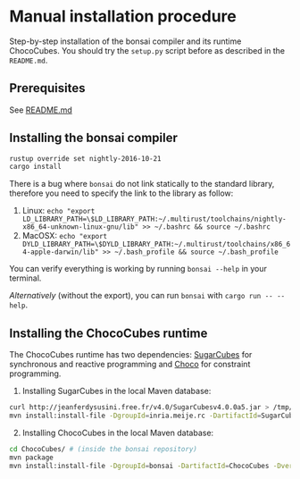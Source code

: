 # Manual installation procedure

Step-by-step installation of the bonsai compiler and its runtime ChocoCubes. You should try the `setup.py` script before as described in the `README.md`.

## Prerequisites

See [README.md](README.md)

## Installing the bonsai compiler

```sh
rustup override set nightly-2016-10-21
cargo install
```

There is a bug where `bonsai` do not link statically to the standard library, therefore you need to specify the link to the library as follow:

1. Linux: `echo "export LD_LIBRARY_PATH=\$LD_LIBRARY_PATH:~/.multirust/toolchains/nightly-x86_64-unknown-linux-gnu/lib" >> ~/.bashrc && source ~/.bashrc`
2. MacOSX: `echo "export DYLD_LIBRARY_PATH=\$DYLD_LIBRARY_PATH:~/.multirust/toolchains/x86_64-apple-darwin/lib" >> ~/.bash_profile && source ~/.bash_profile`

You can verify everything is working by running `bonsai --help` in your terminal.

*Alternatively* (without the export), you can run `bonsai` with `cargo run -- --help`.

## Installing the ChocoCubes runtime

The ChocoCubes runtime has two dependencies: [SugarCubes](http://jeanferdysusini.free.fr/index.php?action=SC) for synchronous and reactive programming and [Choco](http://www.choco-solver.org) for constraint programming.

1. Installing SugarCubes in the local Maven database:
```sh
curl http://jeanferdysusini.free.fr/v4.0/SugarCubesv4.0.0a5.jar > /tmp/SugarCubesv4.0.0a5.jar
mvn install:install-file -DgroupId=inria.meije.rc -DartifactId=SugarCubes -Dversion=4.0.0a5 -Dpackaging=jar -Dfile=/tmp/SugarCubesv4.0.0a5.jar
```
2. Installing ChocoCubes in the local Maven database:
```sh
cd ChocoCubes/ # (inside the bonsai repository)
mvn package
mvn install:install-file -DgroupId=bonsai -DartifactId=ChocoCubes -Dversion=1.0 -Dpackaging=jar -Dfile=target/ChocoCubes-1.0-SNAPSHOT.jar
```
